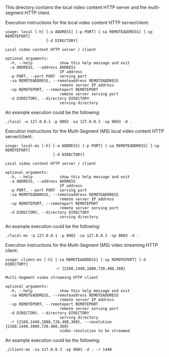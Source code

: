 This directory contains the local video content HTTP server and the multi-segment HTTP client.


Execution instructions for the local video content HTTP server/client:
```console
usage: local [-h] [-a ADDRESS] [-p PORT] [-sa REMOTEADDRESS] [-sp REMOTEPORT]
                  [-d DIRECTORY]

Local video content HTTP server / client

optional arguments:
  -h, --help            show this help message and exit
  -a ADDRESS, --address ADDRESS
                        IP address
  -p PORT, --port PORT  serving port
  -sa REMOTEADDRESS, --remoteaddress REMOTEADDRESS
                        remote server IP address
  -sp REMOTEPORT, --remoteport REMOTEPORT
                        remote server serving port
  -d DIRECTORY, --directory DIRECTORY
                        serving directory
```

An example execution could be the following:
```console
./local -a 127.0.0.1 -p 8002 -sa 127.0.0.3 -sp 8003 -d .
```


Execution instructions for the Multi-Segment (MS) local video content HTTP server/client:
```console
usage: local-ms [-h] [-a ADDRESS] [-p PORT] [-sa REMOTEADDRESS] [-sp REMOTEPORT]
                     [-d DIRECTORY]

Local video content HTTP server / client

optional arguments:
  -h, --help            show this help message and exit
  -a ADDRESS, --address ADDRESS
                        IP address
  -p PORT, --port PORT  serving port
  -sa REMOTEADDRESS, --remoteaddress REMOTEADDRESS
                        remote server IP address
  -sp REMOTEPORT, --remoteport REMOTEPORT
                        remote server serving port
  -d DIRECTORY, --directory DIRECTORY
                        serving directory
```

An example execution could be the following:
```console
./local-ms -a 127.0.0.1 -p 8002 -sa 127.0.0.3 -sp 8003 -d .
```


Execution instructions for the Multi-Segment (MS) video streaming HTTP client:
```console
usage: client-ms [-h] [-sa REMOTEADDRESS] [-sp REMOTEPORT] [-d DIRECTORY]
                      -r {2160,1440,1080,720,480,360}

Multi-Segment video streaming HTTP client

optional arguments:
  -h, --help            show this help message and exit
  -sa REMOTEADDRESS, --remoteaddress REMOTEADDRESS
                        remote server IP address
  -sp REMOTEPORT, --remoteport REMOTEPORT
                        remote server serving port
  -d DIRECTORY, --directory DIRECTORY
                        serving directory
  -r {2160,1440,1080,720,480,360}, --resolution {2160,1440,1080,720,480,360}
                        video resolution to be streamed
```

An example execution could be the following:
```console
./client-ms -sa 127.0.0.3 -sp 8003 -d . -r 1440
```
